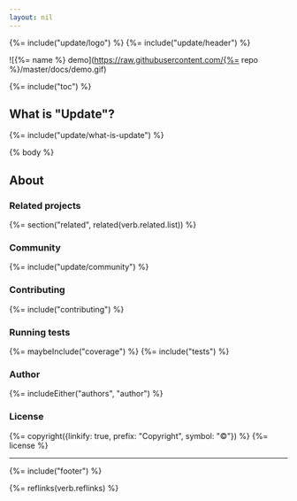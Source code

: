 ```yaml
---
layout: nil
---
```


{%= include("update/logo") %}
{%= include("update/header") %}

![{%= name %} demo](https://raw.githubusercontent.com/{%= repo %}/master/docs/demo.gif)

{%= include("toc") %}

## What is "Update"?
{%= include("update/what-is-update") %}

{% body %}

## About
### Related projects
{%= section("related", related(verb.related.list)) %}

### Community
{%= include("update/community") %}

### Contributing
{%= include("contributing") %}

### Running tests
{%= maybeInclude("coverage") %}
{%= include("tests") %}

### Author
{%= includeEither("authors", "author") %}

### License
{%= copyright({linkify: true, prefix: "Copyright", symbol: "©"}) %}
{%= license %}

***

{%= include("footer") %}

{%= reflinks(verb.reflinks) %}
